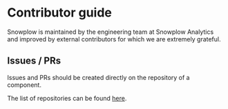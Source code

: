 # Contributor guide

Snowplow is maintained by the engineering team at Snowplow Analytics and improved by external contributors for which we are extremely grateful.

## Issues / PRs

Issues and PRs should be created directly on the repository of a component.

The list of repositories can be found [here](https://github.com/snowplow/snowplow#about-this-repository).
